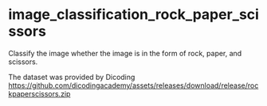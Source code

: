 # image_classification_rock_paper_scissors
Classify the image whether the image is in the form of rock, paper, and scissors.

The dataset was provided by Dicoding https://github.com/dicodingacademy/assets/releases/download/release/rockpaperscissors.zip
